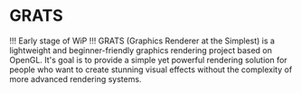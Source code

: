 # GRATS
!!! Early stage of WiP !!! GRATS (Graphics Renderer at the Simplest) is a lightweight and beginner-friendly graphics rendering project based on OpenGL. It's goal is to provide a simple yet powerful rendering solution for people who want to create stunning visual effects without the complexity of more advanced rendering systems.
